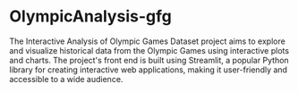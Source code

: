 # OlympicAnalysis-gfg
The Interactive Analysis of Olympic Games Dataset project aims to explore and visualize historical data from the Olympic Games using interactive plots and charts. The project's front end is built using Streamlit, a popular Python library for creating interactive web applications, making it user-friendly and accessible to a wide audience.
